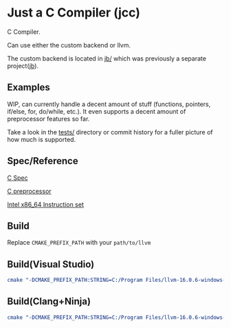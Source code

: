 # Just a C Compiler (jcc)

C Compiler.

Can use either the custom backend or llvm.

The custom backend is located in [jb/](jb/) which was previously a separate project([jb](https://github.com/BrandonKi/just-another-backend)).

## Examples

WIP, can currently handle a decent amount of stuff (functions, pointers, if/else, for, do/while, etc.). It even supports a decent amount of preprocessor features so far.


Take a look in the [tests/](tests/) directory or commit history for a fuller picture of how much is supported.

## Spec/Reference

[C Spec](https://www.open-std.org/jtc1/sc22/wg14/www/docs/n1570.pdf)

[C preprocessor](https://www.spinellis.gr/blog/20060626/cpp.algo.pdf)

[Intel x86_64 Instruction set](https://www.intel.com/content/www/us/en/developer/articles/technical/intel-sdm.html)

## Build

Replace `CMAKE_PREFIX_PATH` with your `path/to/llvm`

## Build(Visual Studio)

```cmake
cmake "-DCMAKE_PREFIX_PATH:STRING=C:/Program Files/llvm-16.0.6-windows-amd64-msvc16-msvcrt-dbg" -DCMAKE_EXPORT_COMPILE_COMMANDS:BOOL=TRUE -B/build -G "Visual Studio 17 2022"
```

## Build(Clang+Ninja)

```cmake
cmake "-DCMAKE_PREFIX_PATH:STRING=C:/Program Files/llvm-16.0.6-windows-amd64-msvc16-msvcrt-dbg" -DCMAKE_EXPORT_COMPILE_COMMANDS:BOOL=TRUE -B/build -GNinja
```
